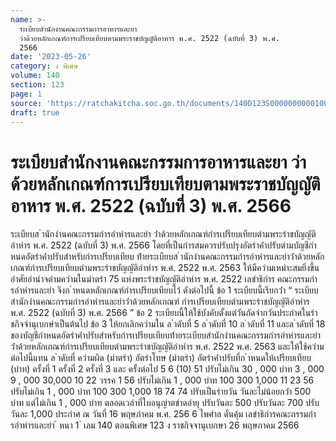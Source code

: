 ```yaml
---
name: >-
  ระเบียบสำนักงานคณะกรรมการอาหารและยา
  ว่าด้วยหลักเกณฑ์การเปรียบเทียบตามพระราชบัญญัติอาหาร พ.ศ. 2522 (ฉบับที่ 3) พ.ศ.
  2566
date: '2023-05-26'
category: ง พิเศษ
volume: 140
section: 123
page: 1
source: 'https://ratchakitcha.soc.go.th/documents/140D123S0000000000100.pdf'
draft: true
---
```


# ระเบียบสำนักงานคณะกรรมการอาหารและยา ว่าด้วยหลักเกณฑ์การเปรียบเทียบตามพระราชบัญญัติอาหาร พ.ศ. 2522 (ฉบับที่ 3) พ.ศ. 2566

ระเบียบส ํานักงํานคณะกรรมกํารอําหํารและยํา ว่ําด้วยหลักเกณฑ์กํารเปรียบเทียบตํามพระรําชบัญญัติอําหําร พ.ศ. 2522 (ฉบับที่ 3) พ.ศ. 2566 โดยที่เป็นกํารสมควรปรับปรุงอัตรําค่ําปรับตํามบัญชีกําหนดอัตรําค่ําปรับสําหรับกํารเปรียบเทียบ ท้ํายระเบียบส ํานักงํานคณะกรรมกํารอําหํารและยําว่ําด้วยหลักเกณฑ์กํารเปรียบเทียบตํามพระรําชบัญญัติอําหําร พ.ศ. 2522 พ.ศ. 2563 ให้มีควํามเหมําะสมยิ่งขึ้น อําศัยอํานําจตํามควํามในมําตรํา 75 แห่งพระรําชบัญญัติอําหําร พ.ศ. 2522 เลขําธิกําร คณะกรรมกํารอําหํารและยํา จึงก ําหนดหลักเกณฑ์กํารเปรียบเทียบไว้ ดังต่อไปนี้ ข้อ 1 ระเบียบนี้เรียกว่ํา “ ระเบียบสํานักงํานคณะกรรมกํารอําหํารและยําว่ําด้วยหลักเกณฑ์ กํารเปรียบเทียบตํามพระรําชบัญญัติอําหําร พ.ศ. 2522 (ฉบับที่ 3) พ.ศ. 2566 ” ข้อ 2 ระเบียบนี้ให้ใช้บังคับตั้งแต่วันถัดจํากวันประกําศในรําชกิจจํานุเบกษําเป็นต้นไป ข้อ 3 ให้ยกเลิกควํามใน ล ําดับที่ 5 ล ําดับที่ 10 ล ําดับที่ 11 และล ําดับที่ 18 ของบัญชีกําหนดอัตรําค่ําปรับสําหรับกํารเปรียบเทียบท้ํายระเบียบสํานักงํานคณะกรรมกํารอําหํารและยํา ว่ําด้วยหลักเกณฑ์กํารเปรียบเทียบตํามพระรําชบัญญัติอําหําร พ.ศ. 2522 พ.ศ. 2563 และให้ใช้ควําม ต่อไปนี้แทน ล ําดับที่ ควํามผิด (มําตรํา) อัตรําโทษ (มําตรํา) อัตรําค่ําปรับที่ก ําหนดให้เปรียบเทียบ (บําท) ครั้งที่ 1 ครั้งที่ 2 ครั้งที่ 3 และ ครั้งต่อไป 5 6 (10) 51 ปรับไม่เกิน 30 , 000 บําท 3 , 000 9 , 000 30,000 10 22 วรรค 1 56 ปรับไม่เกิน 1 , 000 บําท 100 300 1,000 11 23 56 ปรับไม่เกิน 1 , 000 บําท 100 300 1,000 18 74 74 ปรับเป็นรํายวัน วันละไม่น้อยกว่ํา 500 บําท แต่ไม่เกิน 1 , 000 บําท ตลอดเวลําที่ใบอนุญําตขําดอํายุ ปรับวันละ 500 ปรับวันละ 700 ปรับวันละ 1,000 ประกําศ ณ วันที่ 16 พฤษภําคม พ.ศ. 256 6 ไพศําล ดั่นคุ้ม เลขําธิกํารคณะกรรมกํารอําหํารและยํา ้ หนา 1 ่ เลม 140 ตอนพิเศษ 123 ง ราชกิจจานุเบกษา 26 พฤษภาคม 2566
